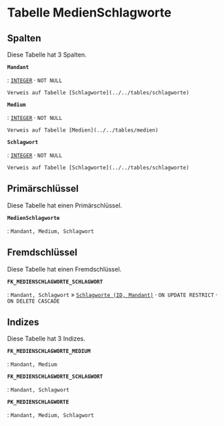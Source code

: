# Tabelle **MedienSchlagworte**

## Spalten

Diese Tabelle hat 3 Spalten.

**`Mandant`**

:   [`INTEGER`](https://firebirdsql.org/file/documentation/html/en/refdocs/fblangref40/firebird-40-language-reference.html#fblangref40-datatypes-inttypes) · `NOT NULL`

    Verweis auf Tabelle [Schlagworte](../../tables/schlagworte)

**`Medium`**

:   [`INTEGER`](https://firebirdsql.org/file/documentation/html/en/refdocs/fblangref40/firebird-40-language-reference.html#fblangref40-datatypes-inttypes) · `NOT NULL`

    Verweis auf Tabelle [Medien](../../tables/medien)

**`Schlagwort`**

:   [`INTEGER`](https://firebirdsql.org/file/documentation/html/en/refdocs/fblangref40/firebird-40-language-reference.html#fblangref40-datatypes-inttypes) · `NOT NULL`

    Verweis auf Tabelle [Schlagworte](../../tables/schlagworte)

## Primärschlüssel

Diese Tabelle hat einen Primärschlüssel.

**`MedienSchlagworte`**

:   `Mandant, Medium, Schlagwort`

## Fremdschlüssel

Diese Tabelle hat einen Fremdschlüssel.

**`FK_MEDIENSCHLAGWORTE_SCHLAGWORT`**

:   `Mandant, Schlagwort` » [`Schlagworte (ID, Mandant)`](../../tables/schlagworte) · `ON UPDATE RESTRICT` · `ON DELETE CASCADE`

## Indizes

Diese Tabelle hat 3 Indizes.

**`FK_MEDIENSCHLAGWORTE_MEDIUM`**

:   `Mandant, Medium`

**`FK_MEDIENSCHLAGWORTE_SCHLAGWORT`**

:   `Mandant, Schlagwort`

**`PK_MEDIENSCHLAGWORTE`**

:   `Mandant, Medium, Schlagwort`
